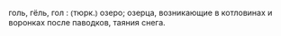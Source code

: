 ---
---

голь, гёль, гол
: ⦅тюрк.⦆ озеро; озерца, возникающие в котловинах и воронках после паводков, таяния снега.
